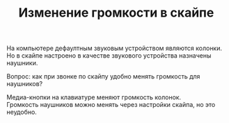 ﻿---
title: "Изменение громкости в скайпе"
se.owner.user_id: 178988
se.owner.display_name: "Qwertiy"
se.owner.link: "https://ru.stackoverflow.com/users/178988/qwertiy"
se.link: "https://ru.stackoverflow.com/questions/799293/%d0%98%d0%b7%d0%bc%d0%b5%d0%bd%d0%b5%d0%bd%d0%b8%d0%b5-%d0%b3%d1%80%d0%be%d0%bc%d0%ba%d0%be%d1%81%d1%82%d0%b8-%d0%b2-%d1%81%d0%ba%d0%b0%d0%b9%d0%bf%d0%b5"
se.question_id: 799293
se.post_type: question
se.score: 3
---
<p>На компьютере дефаултным звуковым устройством являются колонки.<br>
Но в скайпе настроено в качестве звукового устройства назначены наушники.</p>

<p>Вопрос: как при звонке по скайпу удобно менять громкость для наушников?</p>

<p>Медиа-кнопки на клавиатуре меняют громкость колонок.<br>
Громкость наушников можно менять через настройки скайпа, но это неудобно.</p>
